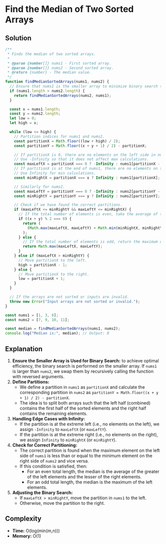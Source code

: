 # Find the Median of Two Sorted Arrays

## Solution

```js
/**
 * Finds the median of two sorted arrays.
 *
 * @param {number[]} nums1 - First sorted array.
 * @param {number[]} nums2 - Second sorted array.
 * @return {number} - The median value.
 */
function findMedianSortedArrays(nums1, nums2) {
  // Ensure that nums1 is the smaller array to minimize binary search time.
  if (nums1.length > nums2.length) {
    return findMedianSortedArrays(nums2, nums1);
  }

  const x = nums1.length;
  const y = nums2.length;
  let low = 0;
  let high = x;

  while (low <= high) {
    // Partition indices for nums1 and nums2.
    const partitionX = Math.floor((low + high) / 2);
    const partitionY = Math.floor((x + y + 1) / 2) - partitionX;

    // If partitionX is 0, there are no elements on the left side in nums1.
    // Use -Infinity so that it does not affect max calculations.
    const maxLeftX = partitionX === 0 ? -Infinity : nums1[partitionX - 1];
    // If partitionX is at the end of nums1, there are no elements on the right side.
    // Use Infinity for min calculations.
    const minRightX = partitionX === x ? Infinity : nums1[partitionX];

    // Similarly for nums2.
    const maxLeftY = partitionY === 0 ? -Infinity : nums2[partitionY - 1];
    const minRightY = partitionY === y ? Infinity : nums2[partitionY];

    // Check if we have found the correct partitions.
    if (maxLeftX <= minRightY && maxLeftY <= minRightX) {
      // If the total number of elements is even, take the average of the two middle values.
      if ((x + y) % 2 === 0) {
        return (
          (Math.max(maxLeftX, maxLeftY) + Math.min(minRightX, minRightY)) / 2
        );
      } else {
        // If the total number of elements is odd, return the maximum of the left parts.
        return Math.max(maxLeftX, maxLeftY);
      }
    } else if (maxLeftX > minRightY) {
      // Move partitionX to the left.
      high = partitionX - 1;
    } else {
      // Move partitionX to the right.
      low = partitionX + 1;
    }
  }

  // If the arrays are not sorted or inputs are invalid.
  throw new Error("Input arrays are not sorted or invalid.");
}

const nums1 = [1, 3, 8];
const nums2 = [7, 9, 10, 11];

const median = findMedianSortedArrays(nums1, nums2);
console.log("Median is:", median); // Output: 8
```

## Explanation

1. **Ensure the Smaller Array is Used for Binary Search:** to achieve optimal efficiency, the binary search is performed on the smaller array. If `nums1` is larger than `nums2`, we swap them by recursively calling the function with reversed arguments.
2. **Define Partitions:**
   - We define a partition in `nums1` as `partitionX` and calculate the corresponding partition in `nums2` as `partitionY = Math.floor((x + y + 1) / 2) - partitionX`.
   - The idea is to split both arrays such that the left half (combined) contains the first half of the sorted elements and the right half contains the remaining elements.
3. **Handling Edge Cases with Infinity:**
   - If the partition is at the extreme left (i.e., no elements on the left), we assign `-Infinity` to `maxLeftX` (or `maxLeftY`).
   - If the partition is at the extreme right (i.e., no elements on the right), we assign `Infinity` to `minRightX` (or `minRightY`).
4. **Check for Correct Partitioning:**
   - The correct partition is found when the maximum element on the left side of `nums1` is less than or equal to the minimum element on the right side of `nums2` and vice versa.
   - If this condition is satisfied, then:
     - For an even total length, the median is the average of the greater of the left elements and the lesser of the right elements.
     - For an odd total length, the median is the maximum of the left elements.
5. **Adjusting the Binary Search:**
   - If `maxLeftX > minRightY`, move the partition in `nums1` to the left.
   - Otherwise, move the partition to the right.

## Complexity

- **Time:** O(log(min(m,n)))
- **Memory:** O(1)
